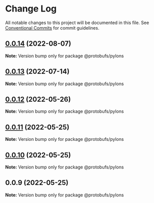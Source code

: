 # Change Log

All notable changes to this project will be documented in this file.
See [Conventional Commits](https://conventionalcommits.org) for commit guidelines.

## [0.0.14](https://github.com/cosmology-tech/proto-registry/compare/@protobufs/pylons@0.0.13...@protobufs/pylons@0.0.14) (2022-08-07)

**Note:** Version bump only for package @protobufs/pylons





## [0.0.13](https://github.com/cosmology-tech/proto-registry/compare/@protobufs/pylons@0.0.12...@protobufs/pylons@0.0.13) (2022-07-14)

**Note:** Version bump only for package @protobufs/pylons





## [0.0.12](https://github.com/cosmology-tech/proto-registry/compare/@protobufs/pylons@0.0.11...@protobufs/pylons@0.0.12) (2022-05-26)

**Note:** Version bump only for package @protobufs/pylons





## [0.0.11](https://github.com/cosmology-tech/proto-registry/compare/@protobufs/pylons@0.0.10...@protobufs/pylons@0.0.11) (2022-05-25)

**Note:** Version bump only for package @protobufs/pylons





## [0.0.10](https://github.com/cosmology-tech/proto-registry/compare/@protobufs/pylons@0.0.9...@protobufs/pylons@0.0.10) (2022-05-25)

**Note:** Version bump only for package @protobufs/pylons





## 0.0.9 (2022-05-25)

**Note:** Version bump only for package @protobufs/pylons
